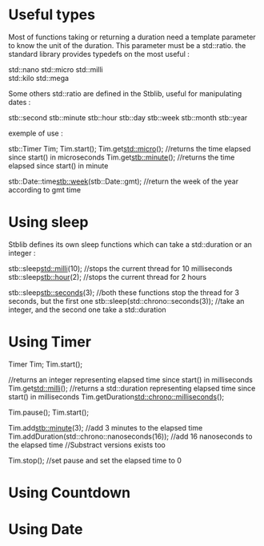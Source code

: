# Useful types

Most of functions taking or returning a duration need a template parameter to know the unit of the duration.
This parameter must be a std::ratio. the standard library provides typedefs on the most useful :

  std::nano
  std::micro
  std::milli  
  std::kilo
  std::mega

Some others std::ratio are defined in the Stblib, useful for manipulating dates :

  stb::second
  stb::minute
  stb::hour
  stb::day
  stb::week
  stb::month
  stb::year

exemple of use :

  stb::Timer Tim;
  Tim.start();
  Tim.get<std::micro>();  //returns the time elapsed since start() in microseconds
  Tim.get<stb::minute>(); //returns the time elapsed since start() in minute

  stb::Date::time<stb::week>(stb::Date::gmt); //return the week of the year according to gmt time

# Using sleep

Stblib defines its own sleep functions which can take a std::duration or an integer :

  stb::sleep<std::milli>(10); //stops the current thread for 10 milliseconds
  stb::sleep<stb::hour>(2); //stops the current thread for 2 hours

  stb::sleep<stb::seconds>(3);  //both these functions stop the thread for 3 seconds, but the first one
  stb::sleep(std::chrono::seconds(3)); //take an integer, and the second one take a std::duration

# Using Timer

  Timer Tim;
  Tim.start();

  //returns an integer representing elapsed time since start() in milliseconds
  Tim.get<std::milli>();
  //returns a std::duration representing elapsed time since start() in milliseconds
  Tim.getDuration<std::chrono::milliseconds>();

  Tim.pause();
  Tim.start();

  Tim.add<stb::minute>(3); //add 3 minutes to the elapsed time
  Tim.addDuration(std::chrono::nanoseconds(16)); //add 16 nanoseconds to the elapsed time
  //Substract versions exists too

  Tim.stop(); //set pause and set the elapsed time to 0


# Using Countdown

# Using Date
